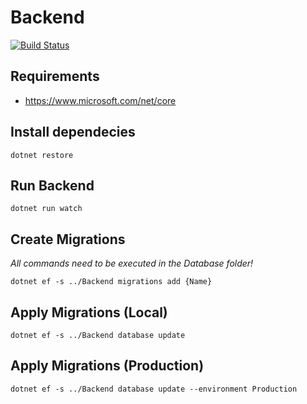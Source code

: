 # Backend

[![Build Status](https://travis-ci.org/hsr-waitless/backend.svg?branch=master)](https://travis-ci.org/hsr-waitless/backend)

## Requirements
- https://www.microsoft.com/net/core

## Install dependecies
```
dotnet restore
```

## Run Backend
```
dotnet run watch
```

## Create Migrations
*All commands need to be executed in the Database folder!*

```
dotnet ef -s ../Backend migrations add {Name}
```

## Apply Migrations (Local)
```
dotnet ef -s ../Backend database update
```

## Apply Migrations (Production)
```
dotnet ef -s ../Backend database update --environment Production
```